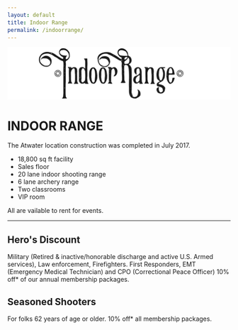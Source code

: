 ```yaml
---
layout: default
title: Indoor Range
permalink: /indoorrange/
---
```

<div>
<img src="/graphics/therange.png" />
</div>

# INDOOR RANGE
The Atwater location construction was completed in July 2017.

- 18,800 sq ft facility 
- Sales floor
- 20 lane indoor shooting range
- 6 lane archery range
- Two classrooms
- VIP room  

All are vailable to rent for events.

<hr>

## Hero's Discount
Military (Retired & inactive/honorable discharge and active U.S. Armed services), Law enforcement, Firefighters. First Responders, EMT (Emergency Medical Technician) and CPO
(Correctional Peace Officer) 10% off* of our annual membership packages. 
         
## Seasoned Shooters
For folks 62 years of age or older. 10% off* all membership packages.


